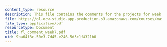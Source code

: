 ```yaml
---
content_type: resource
description: This file contains the comments for the projects for week 7 by the student.
file: https://ol-ocw-studio-app-production.s3.amazonaws.com/courses/mas-961-ambient-intelligence-spring-2005/9ba64f3c50e37d45e2465d3c1f8321b0_fl_comment_week7.pdf
file_type: application/pdf
resourcetype: Document
title: fl_comment_week7.pdf
uid: 9ba64f3c-50e3-7d45-e246-5d3c1f8321b0
---
```

